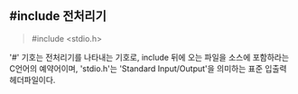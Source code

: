 ## #include 전처리기 
> #include <stdio.h>  

'#' 기호는 전처리기를 나타내는 기호로, include 뒤에 오는 파일을 소스에 포함하라는 C언어의 예약어이며, 'stdio.h'는 'Standard Input/Output'을 의미하는 표준 입출력 헤더파일이다.